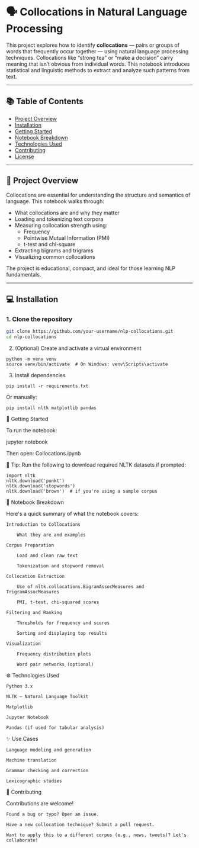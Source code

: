 # 🗣️ Collocations in Natural Language Processing

This project explores how to identify **collocations** — pairs or groups of words that frequently occur together — using natural language processing techniques. Collocations like “strong tea” or “make a decision” carry meaning that isn’t obvious from individual words. This notebook introduces statistical and linguistic methods to extract and analyze such patterns from text.

---

## 📚 Table of Contents

- [Project Overview](#project-overview)
- [Installation](#installation)
- [Getting Started](#getting-started)
- [Notebook Breakdown](#notebook-breakdown)
- [Technologies Used](#technologies-used)
- [Contributing](#contributing)
- [License](#license)

---

## 🚀 Project Overview

Collocations are essential for understanding the structure and semantics of language. This notebook walks through:

- What collocations are and why they matter
- Loading and tokenizing text corpora
- Measuring collocation strength using:
  - Frequency
  - Pointwise Mutual Information (PMI)
  - t-test and chi-square
- Extracting bigrams and trigrams
- Visualizing common collocations

The project is educational, compact, and ideal for those learning NLP fundamentals.

---

## 💻 Installation

### 1. Clone the repository

```bash
git clone https://github.com/your-username/nlp-collocations.git
cd nlp-collocations
```
2. (Optional) Create and activate a virtual environment
```
python -m venv venv
source venv/bin/activate  # On Windows: venv\Scripts\activate
```
3. Install dependencies
```
pip install -r requirements.txt
```
Or manually:
```
pip install nltk matplotlib pandas
```
📂 Getting Started

To run the notebook:

jupyter notebook

Then open: Collocations.ipynb

📌 Tip: Run the following to download required NLTK datasets if prompted:
```
import nltk
nltk.download('punkt')
nltk.download('stopwords')
nltk.download('brown')  # if you're using a sample corpus
```
🧾 Notebook Breakdown

Here's a quick summary of what the notebook covers:

    Introduction to Collocations

        What they are and examples

    Corpus Preparation

        Load and clean raw text

        Tokenization and stopword removal

    Collocation Extraction

        Use of nltk.collocations.BigramAssocMeasures and TrigramAssocMeasures

        PMI, t-test, chi-squared scores

    Filtering and Ranking

        Thresholds for frequency and scores

        Sorting and displaying top results

    Visualization

        Frequency distribution plots

        Word pair networks (optional)

⚙️ Technologies Used

    Python 3.x

    NLTK — Natural Language Toolkit

    Matplotlib

    Jupyter Notebook

    Pandas (if used for tabular analysis)

✨ Use Cases

    Language modeling and generation

    Machine translation

    Grammar checking and correction

    Lexicographic studies

🤝 Contributing

Contributions are welcome!

    Found a bug or typo? Open an issue.

    Have a new collocation technique? Submit a pull request.

    Want to apply this to a different corpus (e.g., news, tweets)? Let's collaborate!
